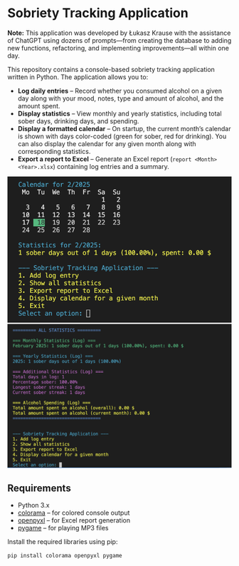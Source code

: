 # Sobriety Tracking Application

**Note:** This application was developed by Łukasz Krause with the assistance of ChatGPT using dozens of prompts—from creating the database to adding new functions, refactoring, and implementing improvements—all within one day.

This repository contains a console-based sobriety tracking application written in Python. The application allows you to:

- **Log daily entries** – Record whether you consumed alcohol on a given day along with your mood, notes, type and amount of alcohol, and the amount spent.
- **Display statistics** – View monthly and yearly statistics, including total sober days, drinking days, and spending.
- **Display a formatted calendar** – On startup, the current month’s calendar is shown with days color-coded (green for sober, red for drinking). You can also display the calendar for any given month along with corresponding statistics.
- **Export a report to Excel** – Generate an Excel report (`report <Month> <Year>.xlsx`) containing log entries and a summary.

![Main menu](images/demo1.png)
![Statistics](images/demo2.png)

## Requirements

- Python 3.x
- [colorama](https://pypi.org/project/colorama/) – for colored console output
- [openpyxl](https://pypi.org/project/openpyxl/) – for Excel report generation
- [pygame](https://pypi.org/project/pygame/) – for playing MP3 files

Install the required libraries using pip:

```bash
pip install colorama openpyxl pygame
